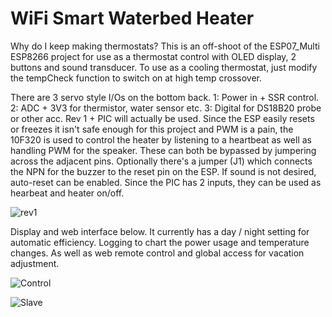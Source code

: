 # WiFi Smart Waterbed Heater
Why do I keep making thermostats?  This is an off-shoot of the ESP07_Multi ESP8266 project for use as a thermostat control with OLED display, 2 buttons and sound transducer.  To use as a cooling thermostat, just modify the tempCheck function to switch on at high temp crossover.  

There are 3 servo style I/Os on the bottom back. 1: Power in + SSR control. 2: ADC + 3V3 for thermistor, water sensor etc. 3: Digital for DS18B20 probe or other acc.  Rev 1 + PIC will actually be used.  Since the ESP easily resets or freezes it isn't safe enough for this project and PWM is a pain, the 10F320 is used to control the heater by listening to a heartbeat as well as handling PWM for the speaker.  These can both be bypassed by jumpering across the adjacent pins.  Optionally there's a jumper (J1) which connects the NPN for the buzzer to the reset pin on the ESP.  If sound is not desired, auto-reset can be enabled.  Since the PIC has 2 inputs, they can be used as hearbeat and heater on/off.  

![rev1](http://www.curioustech.net/images/waterbedr1.png)

Display and web interface below.  It currently has a day / night setting for automatic efficiency.  Logging to chart the power usage and temperature changes.  As well as web remote control and global access for vacation adjustment.

![Control](http://curioustech.net/images/waterbedui.png)


![Slave](http://curioustech.net/images/wb_slave.png)
